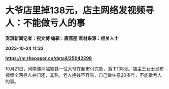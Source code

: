 # 大爷店里掉138元，店主网络发视频寻人：不能做亏人的事
**澎湃新闻记者：祝文博 编辑：唐燕丽 素材来源：相关人士**

**2023-10-24 11:32**

**https://m.thepaper.cn/detail/25042298**

10月21日，河南漯河临颍县一位大爷在超市付完款，落下138元。店主王女士发布视频全网寻人并归还，其称，老人挣钱不容易，自己做生意20多年，不能做亏人的事。